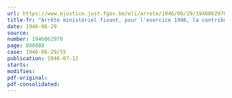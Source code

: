 ```yaml
---
url: https://www.ejustice.just.fgov.be/eli/arrete/1946/06/29/1946062970/justel
title-fr: "Arrêté ministériel fixant, pour l'exercice 1946, la contribution provisionnelle à verser au Conseil professionnel de l'Industrie et du Commerce du Cuir, en liquidation"
date: 1946-06-29
source:
number: 1946062970
page: 888888
case: 1946-06-29/55
publication: 1946-07-12
starts:
modifies:
pdf-original:
pdf-consolidated:
---
```


